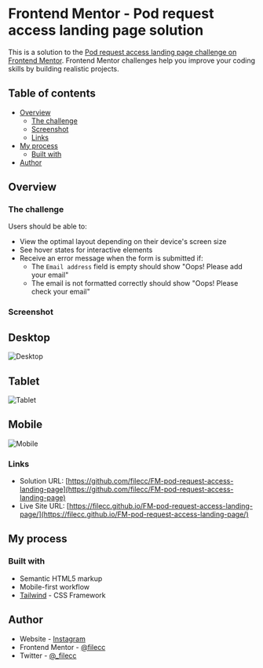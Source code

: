 # Frontend Mentor - Pod request access landing page solution

This is a solution to the [Pod request access landing page challenge on Frontend Mentor](https://www.frontendmentor.io/challenges/pod-request-access-landing-page-eyTmdkLSG). Frontend Mentor challenges help you improve your coding skills by building realistic projects. 

## Table of contents

- [Overview](#overview)
  - [The challenge](#the-challenge)
  - [Screenshot](#screenshot)
  - [Links](#links)
- [My process](#my-process)
  - [Built with](#built-with)
- [Author](#author)


## Overview

### The challenge

Users should be able to:

- View the optimal layout depending on their device's screen size
- See hover states for interactive elements
- Receive an error message when the form is submitted if:
  - The `Email address` field is empty should show "Oops! Please add your email"
  - The email is not formatted correctly should show "Oops! Please check your email"

### Screenshot

## Desktop
![Desktop](./desktop.jpg)

## Tablet
![Tablet](./tablet.jpg)

## Mobile
![Mobile](./mobile.jpg)


### Links

- Solution URL: [https://github.com/filecc/FM-pod-request-access-landing-page](https://github.com/filecc/FM-pod-request-access-landing-page)
- Live Site URL: [https://filecc.github.io/FM-pod-request-access-landing-page/](https://filecc.github.io/FM-pod-request-access-landing-page/)

## My process

### Built with

- Semantic HTML5 markup
- Mobile-first workflow
- [Tailwind](https://tailwindcss.com/) - CSS Framework

## Author

- Website - [Instagram](https://www.instagram.com/filecc)
- Frontend Mentor - [@filecc](https://www.frontendmentor.io/profile/filecc)
- Twitter - [@_filecc](https://www.twitter.com/_filecc)
